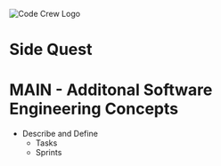 ![Code Crew Logo](/Imgs/codecrewlogo.png  "image_tooltip")
# Side Quest

# MAIN - Additonal Software Engineering Concepts

- Describe and Define
  - Tasks
  - Sprints
